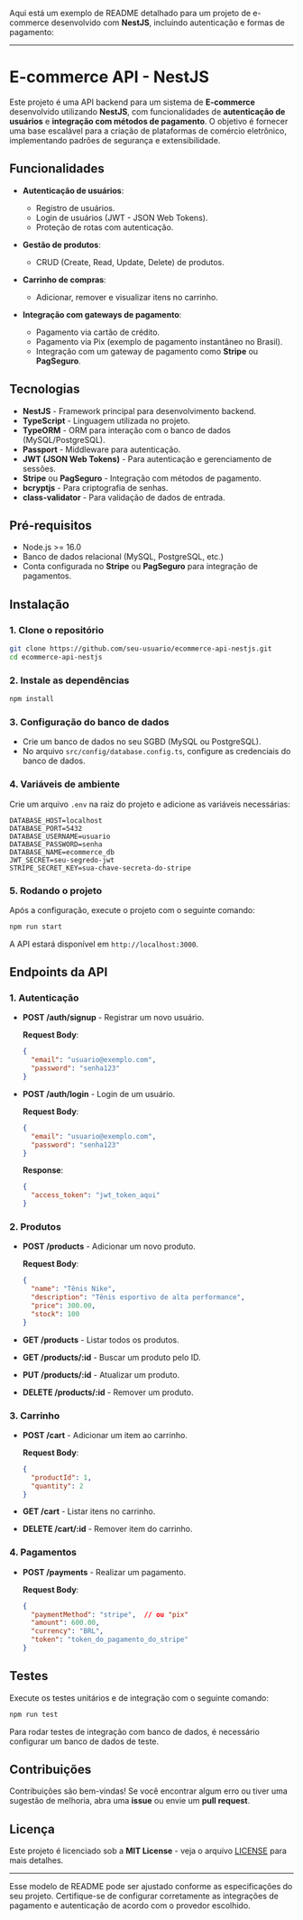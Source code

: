 Aqui está um exemplo de README detalhado para um projeto de e-commerce desenvolvido com **NestJS**, incluindo autenticação e formas de pagamento:

---

# E-commerce API - NestJS

Este projeto é uma API backend para um sistema de **E-commerce** desenvolvido utilizando **NestJS**, com funcionalidades de **autenticação de usuários** e **integração com métodos de pagamento**. O objetivo é fornecer uma base escalável para a criação de plataformas de comércio eletrônico, implementando padrões de segurança e extensibilidade.

## Funcionalidades

- **Autenticação de usuários**:
  - Registro de usuários.
  - Login de usuários (JWT - JSON Web Tokens).
  - Proteção de rotas com autenticação.
  
- **Gestão de produtos**:
  - CRUD (Create, Read, Update, Delete) de produtos.
  
- **Carrinho de compras**:
  - Adicionar, remover e visualizar itens no carrinho.
  
- **Integração com gateways de pagamento**:
  - Pagamento via cartão de crédito.
  - Pagamento via Pix (exemplo de pagamento instantâneo no Brasil).
  - Integração com um gateway de pagamento como **Stripe** ou **PagSeguro**.

## Tecnologias

- **NestJS** - Framework principal para desenvolvimento backend.
- **TypeScript** - Linguagem utilizada no projeto.
- **TypeORM** - ORM para interação com o banco de dados (MySQL/PostgreSQL).
- **Passport** - Middleware para autenticação.
- **JWT (JSON Web Tokens)** - Para autenticação e gerenciamento de sessões.
- **Stripe** ou **PagSeguro** - Integração com métodos de pagamento.
- **bcryptjs** - Para criptografia de senhas.
- **class-validator** - Para validação de dados de entrada.

## Pré-requisitos

- Node.js >= 16.0
- Banco de dados relacional (MySQL, PostgreSQL, etc.)
- Conta configurada no **Stripe** ou **PagSeguro** para integração de pagamentos.

## Instalação

### 1. Clone o repositório

```bash
git clone https://github.com/seu-usuario/ecommerce-api-nestjs.git
cd ecommerce-api-nestjs
```

### 2. Instale as dependências

```bash
npm install
```

### 3. Configuração do banco de dados

- Crie um banco de dados no seu SGBD (MySQL ou PostgreSQL).
- No arquivo `src/config/database.config.ts`, configure as credenciais do banco de dados.

### 4. Variáveis de ambiente

Crie um arquivo `.env` na raiz do projeto e adicione as variáveis necessárias:

```env
DATABASE_HOST=localhost
DATABASE_PORT=5432
DATABASE_USERNAME=usuario
DATABASE_PASSWORD=senha
DATABASE_NAME=ecommerce_db
JWT_SECRET=seu-segredo-jwt
STRIPE_SECRET_KEY=sua-chave-secreta-do-stripe
```

### 5. Rodando o projeto

Após a configuração, execute o projeto com o seguinte comando:

```bash
npm run start
```

A API estará disponível em `http://localhost:3000`.

## Endpoints da API

### 1. Autenticação

- **POST /auth/signup** - Registrar um novo usuário.
  
  **Request Body**:
  ```json
  {
    "email": "usuario@exemplo.com",
    "password": "senha123"
  }
  ```

- **POST /auth/login** - Login de um usuário.

  **Request Body**:
  ```json
  {
    "email": "usuario@exemplo.com",
    "password": "senha123"
  }
  ```

  **Response**:
  ```json
  {
    "access_token": "jwt_token_aqui"
  }
  ```

### 2. Produtos

- **POST /products** - Adicionar um novo produto.
  
  **Request Body**:
  ```json
  {
    "name": "Tênis Nike",
    "description": "Tênis esportivo de alta performance",
    "price": 300.00,
    "stock": 100
  }
  ```

- **GET /products** - Listar todos os produtos.

- **GET /products/:id** - Buscar um produto pelo ID.

- **PUT /products/:id** - Atualizar um produto.

- **DELETE /products/:id** - Remover um produto.

### 3. Carrinho

- **POST /cart** - Adicionar um item ao carrinho.

  **Request Body**:
  ```json
  {
    "productId": 1,
    "quantity": 2
  }
  ```

- **GET /cart** - Listar itens no carrinho.

- **DELETE /cart/:id** - Remover item do carrinho.

### 4. Pagamentos

- **POST /payments** - Realizar um pagamento.

  **Request Body**:
  ```json
  {
    "paymentMethod": "stripe",  // ou "pix"
    "amount": 600.00,
    "currency": "BRL",
    "token": "token_do_pagamento_do_stripe"
  }
  ```

## Testes

Execute os testes unitários e de integração com o seguinte comando:

```bash
npm run test
```

Para rodar testes de integração com banco de dados, é necessário configurar um banco de dados de teste.

## Contribuições

Contribuições são bem-vindas! Se você encontrar algum erro ou tiver uma sugestão de melhoria, abra uma **issue** ou envie um **pull request**.

## Licença

Este projeto é licenciado sob a **MIT License** - veja o arquivo [LICENSE](LICENSE) para mais detalhes.

---

Esse modelo de README pode ser ajustado conforme as especificações do seu projeto. Certifique-se de configurar corretamente as integrações de pagamento e autenticação de acordo com o provedor escolhido.